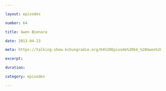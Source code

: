 ```yaml
---

layout: episodes

number: 64

title: Gwen Bienara

date: 2013-04-23

meta: https://talking-show.kchungradio.org/64%20Episode%2064_%20Gwen%20Bienara.mp3

excerpt: 

duration: 

category: episodes

---
```


